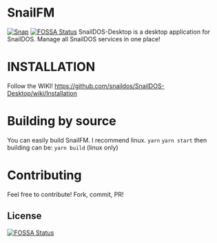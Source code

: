 # SnailFM
[![Snap](https://snapcraft.io/snaildos/badge.svg)](https://snapcraft.io/snaildos)
[![FOSSA Status](https://app.fossa.com/api/projects/git%2Bgithub.com%2Fsnaildos%2FSnailDOS-Desktop.svg?type=shield)](https://app.fossa.com/projects/git%2Bgithub.com%2Fsnaildos%2FSnailDOS-Desktop?ref=badge_shield)
SnailDOS-Desktop is a desktop application for SnailDOS.
Manage all SnailDOS services in one place!

# INSTALLATION
Follow the WIKI!
https://github.com/snaildos/SnailDOS-Desktop/wiki/Installation

# Building by source
You can easily build SnailFM. I recommend linux.
`yarn` 
`yarn start`
then building can be:
`yarn build` (linux only)

# Contributing
Feel free to contribute! Fork, commit, PR!


## License
[![FOSSA Status](https://app.fossa.com/api/projects/git%2Bgithub.com%2Fsnaildos%2FSnailDOS-Desktop.svg?type=large)](https://app.fossa.com/projects/git%2Bgithub.com%2Fsnaildos%2FSnailDOS-Desktop?ref=badge_large)